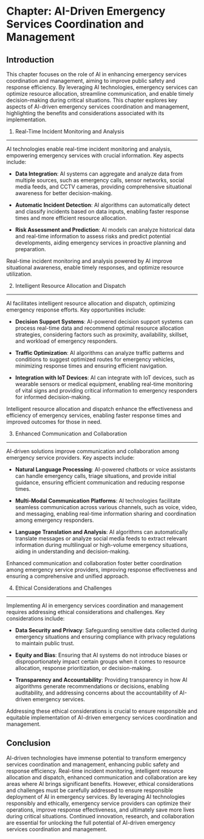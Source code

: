 Chapter: AI-Driven Emergency Services Coordination and Management
=================================================================

Introduction
------------

This chapter focuses on the role of AI in enhancing emergency services coordination and management, aiming to improve public safety and response efficiency. By leveraging AI technologies, emergency services can optimize resource allocation, streamline communication, and enable timely decision-making during critical situations. This chapter explores key aspects of AI-driven emergency services coordination and management, highlighting the benefits and considerations associated with its implementation.

1. Real-Time Incident Monitoring and Analysis
---------------------------------------------

AI technologies enable real-time incident monitoring and analysis, empowering emergency services with crucial information. Key aspects include:

* **Data Integration**: AI systems can aggregate and analyze data from multiple sources, such as emergency calls, sensor networks, social media feeds, and CCTV cameras, providing comprehensive situational awareness for better decision-making.

* **Automatic Incident Detection**: AI algorithms can automatically detect and classify incidents based on data inputs, enabling faster response times and more efficient resource allocation.

* **Risk Assessment and Prediction**: AI models can analyze historical data and real-time information to assess risks and predict potential developments, aiding emergency services in proactive planning and preparation.

Real-time incident monitoring and analysis powered by AI improve situational awareness, enable timely responses, and optimize resource utilization.

2. Intelligent Resource Allocation and Dispatch
-----------------------------------------------

AI facilitates intelligent resource allocation and dispatch, optimizing emergency response efforts. Key opportunities include:

* **Decision Support Systems**: AI-powered decision support systems can process real-time data and recommend optimal resource allocation strategies, considering factors such as proximity, availability, skillset, and workload of emergency responders.

* **Traffic Optimization**: AI algorithms can analyze traffic patterns and conditions to suggest optimized routes for emergency vehicles, minimizing response times and ensuring efficient navigation.

* **Integration with IoT Devices**: AI can integrate with IoT devices, such as wearable sensors or medical equipment, enabling real-time monitoring of vital signs and providing critical information to emergency responders for informed decision-making.

Intelligent resource allocation and dispatch enhance the effectiveness and efficiency of emergency services, enabling faster response times and improved outcomes for those in need.

3. Enhanced Communication and Collaboration
-------------------------------------------

AI-driven solutions improve communication and collaboration among emergency service providers. Key aspects include:

* **Natural Language Processing**: AI-powered chatbots or voice assistants can handle emergency calls, triage situations, and provide initial guidance, ensuring efficient communication and reducing response times.

* **Multi-Modal Communication Platforms**: AI technologies facilitate seamless communication across various channels, such as voice, video, and messaging, enabling real-time information sharing and coordination among emergency responders.

* **Language Translation and Analysis**: AI algorithms can automatically translate messages or analyze social media feeds to extract relevant information during multilingual or high-volume emergency situations, aiding in understanding and decision-making.

Enhanced communication and collaboration foster better coordination among emergency service providers, improving response effectiveness and ensuring a comprehensive and unified approach.

4. Ethical Considerations and Challenges
----------------------------------------

Implementing AI in emergency services coordination and management requires addressing ethical considerations and challenges. Key considerations include:

* **Data Security and Privacy**: Safeguarding sensitive data collected during emergency situations and ensuring compliance with privacy regulations to maintain public trust.

* **Equity and Bias**: Ensuring that AI systems do not introduce biases or disproportionately impact certain groups when it comes to resource allocation, response prioritization, or decision-making.

* **Transparency and Accountability**: Providing transparency in how AI algorithms generate recommendations or decisions, enabling auditability, and addressing concerns about the accountability of AI-driven emergency services.

Addressing these ethical considerations is crucial to ensure responsible and equitable implementation of AI-driven emergency services coordination and management.

Conclusion
----------

AI-driven technologies have immense potential to transform emergency services coordination and management, enhancing public safety and response efficiency. Real-time incident monitoring, intelligent resource allocation and dispatch, enhanced communication and collaboration are key areas where AI brings significant benefits. However, ethical considerations and challenges must be carefully addressed to ensure responsible deployment of AI in emergency services. By leveraging AI technologies responsibly and ethically, emergency service providers can optimize their operations, improve response effectiveness, and ultimately save more lives during critical situations. Continued innovation, research, and collaboration are essential for unlocking the full potential of AI-driven emergency services coordination and management.
